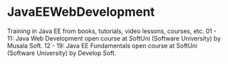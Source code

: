 # JavaEEWebDevelopment
Training in Java EE from books, tutorials, video lessons, courses, etc.
01 - 11: Java Web Development open course at SoftUni (Software University) by Musala Soft.
12 - 19: Java EE Fundamentals open course at SoftUni (Software University) by Develop Soft.
